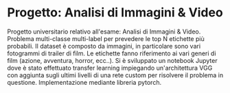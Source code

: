 # Progetto: Analisi di Immagini & Video
Progetto universitario relativo all'esame: Analisi di Immagini & Video. Problema multi-classe multi-label per prevedere le top N etichette più probabili.
Il dataset è composto da immagini, in particolare sono vari fotogrammi di trailer di film. Le etichette fanno riferimento ai vari generi di film (azione, avventura, horror, ecc..).
Si è sviluppato un notebook Jupyter dove è stato effettuato transfer learning impiegando un'architettura VGG con aggiunta sugli ultimi livelli di una rete custom per risolvere il problema in questione. Implementazione mediante libreria pytorch.
